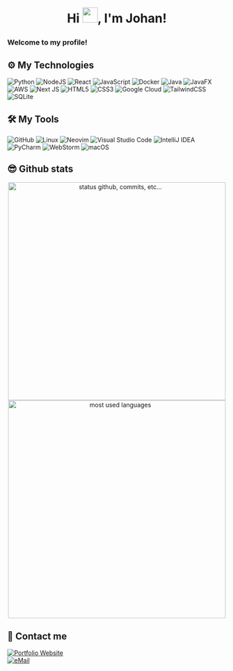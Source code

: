 # <p align="center">Hi <img src="https://raw.githubusercontent.com/marcos-inja/marcos-inja/main/gifs/hi.gif" width="35px">, I'm Johan!</p>

### Welcome to my profile!

## ⚙️ My Technologies
![Python](https://img.shields.io/badge/python-%230095D5.svg?&style=for-the-badge&logo=python&logoColor=white)
![NodeJS](https://img.shields.io/badge/node.js-6DA55F?style=for-the-badge&logo=node.js&logoColor=white)
![React](https://img.shields.io/badge/react-%2320232a.svg?style=for-the-badge&logo=react&logoColor=%2361DAFB)
![JavaScript](https://img.shields.io/badge/javascript%20-%23323330.svg?&style=for-the-badge&logo=javascript&logoColor=%23F7DF1E&color=3d3919)
![Docker](https://img.shields.io/badge/docker-1D63ED.svg?style=for-the-badge&logo=docker&logoColor=ffffff)
![Java](https://img.shields.io/badge/java-%23ED8B00.svg?style=for-the-badge&logo=openjdk&logoColor=white)
![JavaFX](https://img.shields.io/badge/javafx-%23FF0000.svg?style=for-the-badge&logo=javafx&logoColor=white)
![AWS](https://img.shields.io/badge/aws-ffffff.svg?style=for-the-badge&logo=task&logoColor=ed8b00)
![Next JS](https://img.shields.io/badge/Next-black?style=for-the-badge&logo=next.js&logoColor=white)
![HTML5](https://img.shields.io/badge/html5%20-%23E34F26.svg?&style=for-the-badge&logo=html5&logoColor=white)
![CSS3](https://img.shields.io/badge/css3%20-%231572B6.svg?&style=for-the-badge&logo=css&logoColor=white)
![Google Cloud](https://img.shields.io/badge/google_cloud-ffffff.svg?style=for-the-badge&logo=googlecloud&logoColor=ff0000)
![TailwindCSS](https://img.shields.io/badge/tailwindcss-%2338B2AC.svg?style=for-the-badge&logo=tailwind-css&logoColor=white)
![SQLite](https://img.shields.io/badge/sqlite-%2307405e.svg?style=for-the-badge&logo=sqlite&logoColor=white)

## 🛠️ My Tools
![GitHub](https://img.shields.io/badge/github%20-%23121011.svg?&style=for-the-badge&logo=github&logoColor=white&color=283238)
![Linux](https://img.shields.io/badge/linux-000000.svg?style=for-the-badge&logo=linux&logoColor=ffffff)
![Neovim](https://img.shields.io/badge/neovim-000000.svg?style=for-the-badge&logo=neovim&logoColor=54A23D)
![Visual Studio Code](https://img.shields.io/badge/Visual%20Studio%20Code-0078d7.svg?style=for-the-badge&logo=visual-studio-code&logoColor=white)
![IntelliJ IDEA](https://img.shields.io/badge/IntelliJIDEA-000000.svg?style=for-the-badge&logo=intellij-idea&logoColor=white)
![PyCharm](https://img.shields.io/badge/pycharm-143?style=for-the-badge&logo=pycharm&logoColor=black&color=black&labelColor=green)
![WebStorm](https://img.shields.io/badge/webstorm-143?style=for-the-badge&logo=webstorm&logoColor=white&color=black)
![macOS](https://img.shields.io/badge/mac%20os-000000?style=for-the-badge&logo=macos&logoColor=F0F0F0)

## 😎 Github stats

<p align="center">
    <img alt="status github, commits, etc..." width="500px" src="https://github-readme-stats.vercel.app/api?username=johan253&count_private=true&show_icons=true&custom_title=Contributions&theme=algolia&bg_color=0,0D1117,0D1117&layout=compact&border_radius=8"
    /> <br>
    <img alt="most used languages" width="500px" src="https://github-readme-stats.vercel.app/api/top-langs/?username=johan253&count_private=true&theme=algolia&bg_color=0,0D1117,0D1117&layout=compact&border_radius=8&langs_count=20"/>
</p>

## 📲 Contact me
<a href="https://johanhernandez.com">
<img alt="Portfolio Website" src="https://img.shields.io/badge/Portfolio-4B2E83?style=for-the-badge&logo=user&logoColor=white" />
</a>
<br/>
<a href="mailto:johannjo2000@gmail.com">
<img alt="eMail" src="https://img.shields.io/badge/johannjo2000@gmail.com-EA4335.svg?style=for-the-badge&logo=mail.ru&logoColor=ffffff" />
</a>
